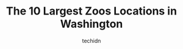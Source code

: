 ---
layout: ampstory
image: https://i0.wp.com/paketmu.com/wp-content/uploads/2023/06/cougar-mountain-zoo-0-in-washington-1686366763.jpeg?resize=640,853
author: techidn
featured: false
description: Explore the diverse Zoo scene in Washington, home to an incredible selection of 10 establishments catering to every taste. Whether youre in search of iconic favorites or undiscovered treasu
title: The 10 Largest Zoos Locations in Washington
cover:
   title: The 10 Largest Zoos Locations in Washington
   subtitle: RICKPATE
   background: https://paketmu.com/wp-content/uploads/2023/06/cougar-mountain-zoo-0-in-washington-1686366763.jpeg

pages: 
 - layout: thirds
   top: <h1>#1 Woodland Park Zoo</h1>
   bottom: "<p>This is a very lovely medium sized zoo. They grounds are very well kept, variety of animals is great, very kid oriented, but adults should have a lot of fun too. The food</p>"
   background: https://paketmu.com/wp-content/uploads/2023/06/cougar-mountain-zoo-1-in-washington-1686366763.jpeg
   backgroundblur: true
 - layout: thirds
   top: <h1>#2 Point Defiance Park</h1>
   bottom: "<p>Always love this park, lots of beautiful changes. The normal entrance to Owen beach is closed to cars and is open only for walking & biking traffic. The entrance to Owen </p>"
   background: https://paketmu.com/wp-content/uploads/2023/06/cougar-mountain-zoo-2-in-washington-1686366764.jpeg
   cta:
      link: https://paketmu.com/the-10-largest-zoos-locations-in-washington/
      text: The 10 Largest Zoos Locations in Washington
 - layout: thirds
   top: <h1>#3 Point Defiance Zoo & Aquarium</h1>
   bottom: "<p>What a wonderful zoo. Get there early and avoid the crowds. We have been coming for years and the additions, like the new aquarium, are fantastic. My kids have grown up v</p>"
   background: https://paketmu.com/wp-content/uploads/2023/06/cougar-mountain-zoo-3-in-washington-1686366764.jpeg
   cta:
      link: https://paketmu.com/the-10-largest-zoos-locations-in-washington/
      text: The 10 Largest Zoos Locations in Washington
 - layout: thirds
   top: <h1>#4 Olympic Game Farm</h1>
   bottom: "<p>1423 Ward Rd, Sequim, WA 98382, United States</p>"
   background: https://images.unsplash.com/photo-1515405295579-ba7b45403062?ixlib=rb-4.0.3&ixid=MnwxMjA3fDB8MHxwaG90by1wYWdlfHx8fGVufDB8fHx8&auto=format&fit=crop&w=640&h=853&q=80
   cta:
      link: https://paketmu.com/the-10-largest-zoos-locations-in-washington/
      text: The 10 Largest Zoos Locations in Washington
 - layout: thirds
   top: <h1>#5 Northwest Trek Wildlife Park</h1>
   bottom: "<p>11610 Trek Dr E, Eatonville, WA 98328, United States</p>"
   background: https://images.unsplash.com/photo-1567360425618-1594206637d2?ixlib=rb-4.0.3&ixid=MnwxMjA3fDB8MHxwaG90by1wYWdlfHx8fGVufDB8fHx8&auto=format&fit=crop&w=640&h=853&q=80
   cta:
      link: https://paketmu.com/the-10-largest-zoos-locations-in-washington/
      text: The 10 Largest Zoos Locations in Washington
 - layout: thirds
   top: <h1>#6 Cougar Mountain Zoo</h1>
   bottom: "<p>19525 SE 54th St, Issaquah, WA 98027, United States</p>"
   background: https://images.unsplash.com/photo-1546497974-b213c9efb599?ixlib=rb-4.0.3&ixid=MnwxMjA3fDB8MHxwaG90by1wYWdlfHx8fGVufDB8fHx8&auto=format&fit=crop&w=640&h=853&q=80
   cta:
      link: https://paketmu.com/the-10-largest-zoos-locations-in-washington/
      text: The 10 Largest Zoos Locations in Washington
 - layout: thirds
   top: <h1>#7 Debbie Dolittles Petting Zoo</h1>
   bottom: "<p>120 138th St S Ste. D, Tacoma, WA 98444, United States</p>"
   background: https://images.unsplash.com/photo-1547366785-564103df7e13?ixlib=rb-4.0.3&ixid=MnwxMjA3fDB8MHxwaG90by1wYWdlfHx8fGVufDB8fHx8&auto=format&fit=crop&w=640&h=853&q=80
   cta:
      link: https://paketmu.com/the-10-largest-zoos-locations-in-washington/
      text: The 10 Largest Zoos Locations in Washington
 - layout: thirds
   middle: Continue reading...
   background: https://images.unsplash.com/photo-1557672172-298e090bd0f1?ixlib=rb-4.0.3&ixid=MnwxMjA3fDB8MHxwaG90by1wYWdlfHx8fGVufDB8fHx8&auto=format&fit=crop&w=640&h=853&q=80
   cta:
      link: https://paketmu.com/the-10-largest-zoos-locations-in-washington/
      text: The 10 Largest Zoos Locations in Washington
      
---